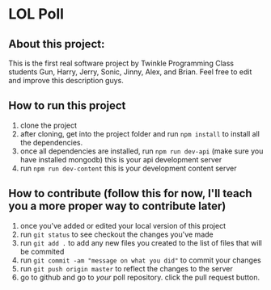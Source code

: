 # LOL Poll

## About this project:

This is the first real software project by Twinkle Programming Class students Gun, Harry, Jerry, Sonic, Jinny, Alex, and Brian. Feel free to edit and improve this description guys.

## How to run this project

1. clone the project
2. after cloning, get into the project folder and run ```npm install``` to install all the dependencies.
3. once all dependencies are installed, run ```npm run dev-api``` (make sure you have installed mongodb) this is your api development server
4. run ```npm run dev-content``` this is your development content server

## How to contribute (follow this for now, I'll teach you a more proper way to contribute later)

1. once you've added or edited your local version of this project
2. run ```git status``` to see checkout the changes you've made
3. run ```git add .``` to add any new files you created to the list of files that will be commited
4. run ```git commit -am "message on what you did"``` to commit your changes
5. run ```git push origin master``` to reflect the changes to the server
6. go to github and go to *your* poll repository. click the pull request button.
